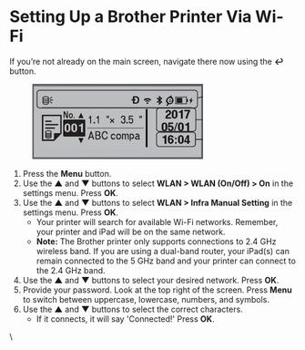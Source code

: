 # Setting Up a Brother Printer Via Wi-Fi

If you’re not already on the main screen, navigate there now using the **↩** button.

<figure><img src="../../.gitbook/assets/image (7).png" alt=""><figcaption></figcaption></figure>

1. Press the **Menu** button.
2. Use the **▲** and **▼** buttons to select **WLAN > WLAN (On/Off) > On** in the settings menu. Press **OK**.
3. Use the **▲** and **▼** buttons to select **WLAN > Infra Manual Setting** in the settings menu. Press **OK**.
   * Your printer will search for available Wi-Fi networks. Remember, your printer and iPad will be on the same network.
   * **Note:** The Brother printer only supports connections to 2.4 GHz wireless band. If you are using a dual-band router, your iPad(s) can remain connected to the 5 GHz band and your printer can connect to the 2.4 GHz band.
4. Use the **▲** and **▼** buttons to select your desired network. Press **OK**.
5. Provide your password.  Look at the top right of the screen. Press **Menu** to switch between uppercase, lowercase, numbers, and symbols.
6. Use the **▲** and **▼** buttons to select the correct characters.
   * If it connects, it will say 'Connected!' Press **OK**.

\
